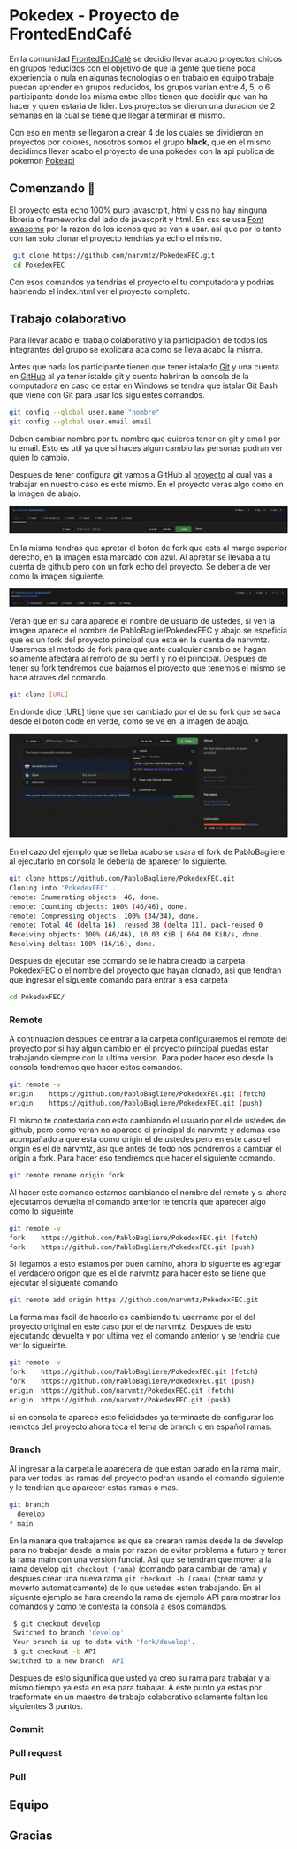 # Pokedex - Proyecto de FrontedEndCafé

En la comunidad [FrontedEndCafé](https://frontend.cafe/) se decidio llevar acabo proyectos chicos en grupos reducidos con el objetivo de que la gente que tiene poca experiencia o nula en algunas tecnologias o en trabajo en equipo trabaje puedan aprender en grupos reducidos, los grupos varian entre 4, 5, o 6 participante donde los misma entre ellos tienen que decidir que van ha hacer y quien estaria de lider. Los proyectos se dieron una duracion de 2 semanas en la cual se tiene que llegar a terminar el mismo.

Con eso en mente se llegaron a crear 4 de los cuales se dividieron en proyectos por colores, nosotros somos el grupo **black**, que en el mismo decidimos llevar acabo el proyecto de una pokedex con la api publica de pokemon [Pokeapi](https://pokeapi.co/)

## Comenzando 🚀

El proyecto esta echo 100% puro javascrpit, html y css no hay ninguna libreria o frameworks del lado de javascprit y html. En css se usa [Font awasome](https://fontawesome.com/) por la razon de los iconos que se van a usar.
asi que por lo tanto con tan solo clonar el proyecto tendrias ya echo el mismo.

```bash
 git clone https://github.com/narvmtz/PokedexFEC.git
 cd PokedexFEC
```

Con esos comandos ya tendrias el proyecto el tu computadora y podrias habriendo el index.html ver el proyecto completo.

## Trabajo colaborativo

Para llevar acabo el trabajo colaborativo y la participacion de todos los integrantes del grupo se explicara aca como se lleva acabo la misma.

Antes que nada los participante tienen que tener istalado [Git](https://git-scm.com/) y una cuenta en [GitHub](https://github.com/) al ya tener istaldo git y cuenta habriran la consola de la computadora en caso de estar en Windows se tendra que istalar Git Bash que viene con Git para usar los siguientes comandos.

```bash
git config --global user.name "nombre"
git config --global user.email email
```

Deben cambiar nombre por tu nombre que quieres tener en git y email por tu email. Esto es util ya que si haces algun cambio las personas podran ver quien lo cambio.

Despues de tener configura git vamos a GitHub al [proyecto](https://github.com/narvmtz/PokedexFEC) al cual vas a trabajar en nuestro caso es este mismo. En el proyecto veras algo como en la imagen de abajo.

![Imagen de github](/img/github.PNG)

En la misma tendras que apretar el boton de fork que esta al marge superior derecho, en la imagen esta marcado con azul. Al apretar se llevaba a tu cuenta de github pero con un fork echo del proyecto. Se deberia de ver como la imagen siguiente.

![Imagen de fork](/img/fork.PNG)

Veran que en su cara aparece el nombre de usuario de ustedes, si ven la imagen aparece el nombre de PabloBaglie/PokedexFEC y abajo se espeficia que es un fork del proyecto principal que esta en la cuenta de narvmtz. Usaremos el metodo de fork para que ante cualquier cambio se hagan solamente afectara al remoto de su perfil y no el principal.
Despues de tener su fork tendremos que bajarnos el proyecto que tenemos el mismo se hace atraves del comando.

```bash
git clone [URL]
```

En donde dice [URL] tiene que ser cambiado por el de su fork que se saca desde el boton code en verde, como se ve en la imagen de abajo.

![Imagen de copy](/img/copy.PNG)

En el cazo del ejemplo que se lleba acabo se usara el fork de PabloBagliere al ejecutarlo en consola le deberia de aparecer lo siguiente.

```bash
git clone https://github.com/PabloBagliere/PokedexFEC.git
Cloning into 'PokedexFEC'...
remote: Enumerating objects: 46, done.
remote: Counting objects: 100% (46/46), done.
remote: Compressing objects: 100% (34/34), done.
remote: Total 46 (delta 16), reused 38 (delta 11), pack-reused 0
Receiving objects: 100% (46/46), 10.03 KiB | 604.00 KiB/s, done.
Resolving deltas: 100% (16/16), done.
```

Despues de ejecutar ese comando se le habra creado la carpeta PokedexFEC o el nombre del proyecto que hayan clonado, asi que tendran que ingresar el siguente comando para entrar a esa carpeta

```bash
cd PokedexFEC/
```

### Remote

A continuacion despues de entrar a la carpeta configuraremos el remote del proyecto por si hay algun cambio en el proyecto principal puedas estar trabajando siempre con la ultima version. Para poder hacer eso desde la consola tendremos que hacer estos comandos.

```bash
git remote -v
origin    https://github.com/PabloBagliere/PokedexFEC.git (fetch)
origin    https://github.com/PabloBagliere/PokedexFEC.git (push)
```

El mismo te contestaria con esto cambiando el usuario por el de ustedes de github, pero como veran no aparece el principal de narvmtz y ademas eso acompañado a que esta como origin el de ustedes pero en este caso el origin es el de narvmtz, asi que antes de todo nos pondremos a cambiar el origin a fork. Para hacer eso tendremos que hacer el siguiente comando.

```bash
git remote rename origin fork
```

Al hacer este comando estamos cambiando el nombre del remote y si ahora ejecutamos devuelta el comando anterior te tendria que aparecer algo como lo sigueinte

```bash
git remote -v
fork    https://github.com/PabloBagliere/PokedexFEC.git (fetch)
fork    https://github.com/PabloBagliere/PokedexFEC.git (push)
```

Si llegamos a esto estamos por buen camino, ahora lo siguente es agregar el verdadero origon que es el de narvmtz para hacer esto se tiene que ejecutar el siguente comando

```bash
git remote add origin https://github.com/narvmtz/PokedexFEC.git
```

La forma mas facil de hacerlo es cambiando tu username por el del proyecto original en este caso por el de narvmtz. Despues de esto ejecutando devuelta y por ultima vez el comando anterior y se tendria que ver lo sigueinte.

```bash
git remote -v
fork    https://github.com/PabloBagliere/PokedexFEC.git (fetch)
fork    https://github.com/PabloBagliere/PokedexFEC.git (push)
origin  https://github.com/narvmtz/PokedexFEC.git (fetch)
origin  https://github.com/narvmtz/PokedexFEC.git (push)
```

si en consola te aparece esto felicidades ya terminaste de configurar los remotos del proyecto ahora toca el tema de branch o en español ramas.

### Branch

Al ingresar a la carpeta le aparecera de que estan parado en la rama main, para ver todas las ramas del proyecto podran usando el comando siguiente y le tendrian que aparecer estas ramas o mas.

```bash
git branch
  develop
* main
```

En la manara que trabajamos es que se crearan ramas desde la de develop para no trabajar desde la main por razon de evitar problema a futuro y tener la rama main con una version funcial. Asi que se tendran que mover a la rama develop `git checkout (rama)` (comando para cambiar de rama) y despues crear una nueva rama `git checkout -b (rama)` (crear rama y moverto automaticamente) de lo que ustedes esten trabajando. En el siguente ejemplo se hara creando la rama de ejemplo API para mostrar los comandos y como te contesta la consola a esos comandos.

```bash
 $ git checkout develop
 Switched to branch 'develop'
 Your branch is up to date with 'fork/develop'.
 $ git checkout -b API
Switched to a new branch 'API'
```

Despues de esto sigunifica que usted ya creo su rama para trabajar y al mismo tiempo ya esta en esa para trabajar. A este punto ya estas por trasformate en un maestro de trabajo colaborativo solamente faltan los siguientes 3 puntos.

### Commit

### Pull request

### Pull

## Equipo

## Gracias
